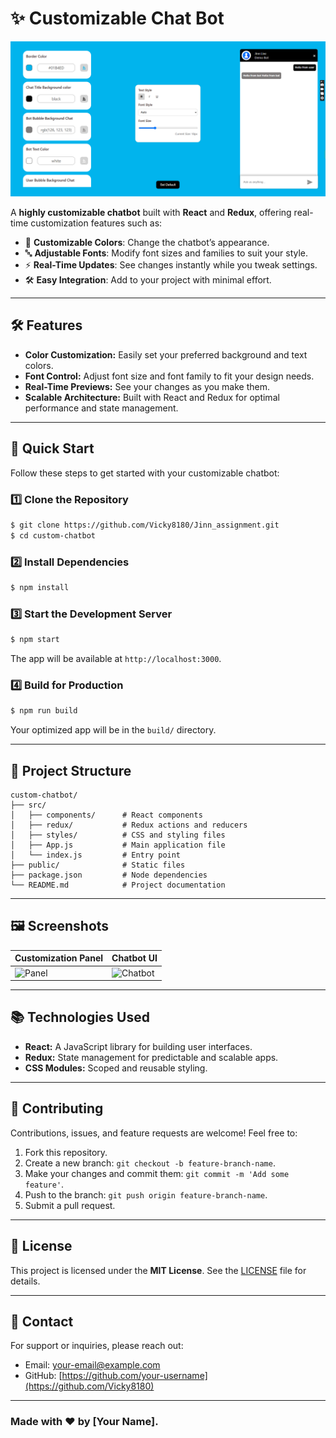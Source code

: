 # ✨ Customizable Chat Bot

![Chatbot Banner](./src//components//assets//28.11.2024_01.58.40_REC.png)  

A **highly customizable chatbot** built with **React** and **Redux**, offering real-time customization features such as:

- 🎨 **Customizable Colors**: Change the chatbot’s appearance.
- 🔤 **Adjustable Fonts**: Modify font sizes and families to suit your style.
- ⚡ **Real-Time Updates**: See changes instantly while you tweak settings.
- 🛠️ **Easy Integration**: Add to your project with minimal effort.

---

## 🛠️ Features

- **Color Customization:** Easily set your preferred background and text colors.
- **Font Control:** Adjust font size and font family to fit your design needs.
- **Real-Time Previews:** See your changes as you make them.
- **Scalable Architecture:** Built with React and Redux for optimal performance and state management.

---

## 🚀 Quick Start

Follow these steps to get started with your customizable chatbot:

### 1️⃣ Clone the Repository
```bash
$ git clone https://github.com/Vicky8180/Jinn_assignment.git
$ cd custom-chatbot
```

### 2️⃣ Install Dependencies
```bash
$ npm install
```

### 3️⃣ Start the Development Server
```bash
$ npm start
```
The app will be available at `http://localhost:3000`.

### 4️⃣ Build for Production
```bash
$ npm run build
```
Your optimized app will be in the `build/` directory.

---

## 📁 Project Structure

```plaintext
custom-chatbot/
├── src/
│   ├── components/      # React components
│   ├── redux/           # Redux actions and reducers
│   ├── styles/          # CSS and styling files
│   ├── App.js           # Main application file
│   └── index.js         # Entry point
├── public/              # Static files
├── package.json         # Node dependencies
└── README.md            # Project documentation
```

---

## 🖼️ Screenshots

| Customization Panel | Chatbot UI |
|---------------------|------------|
| ![Panel](./src//components//assets/28.11.2024_02.12.06_REC.png/300x400) | ![Chatbot](./src/components//assets/28.11.2024_02.11.20_REC.png/300x400) |

---

## 📚 Technologies Used

- **React:** A JavaScript library for building user interfaces.
- **Redux:** State management for predictable and scalable apps.
- **CSS Modules:** Scoped and reusable styling.

---

## 🤝 Contributing

Contributions, issues, and feature requests are welcome! Feel free to:

1. Fork this repository.
2. Create a new branch: `git checkout -b feature-branch-name`.
3. Make your changes and commit them: `git commit -m 'Add some feature'`.
4. Push to the branch: `git push origin feature-branch-name`.
5. Submit a pull request.

---

## 📄 License

This project is licensed under the **MIT License**. See the [LICENSE](LICENSE) file for details.

---

## 💬 Contact

For support or inquiries, please reach out:

- Email: [your-email@example.com](vyadav99x1@gmail.com)
- GitHub: [https://github.com/your-username](https://github.com/Vicky8180)

---

### Made with ❤️ by [Your Name].
